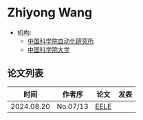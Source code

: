 # Zhiyong Wang

- 机构:
  - [中国科学院自动化研究所](../Institutions/CHN_CAS_中国科学院.md)
  - [中国科学院大学](../Institutions/CHN-UCAS_中国科学院大学.md)

## 论文列表

| 时间 | 作者序 | 论文 | 发表 |
|:-:|:-:|---|---|
| 2024.08.20 | No.07/13 | [EELE](../Models/E2E/2024.08.20_EELE.md) |